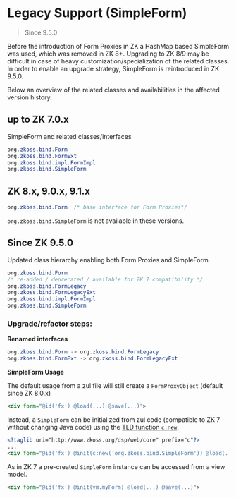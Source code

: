 # Legacy Support (SimpleForm)

> Since 9.5.0

Before the introduction of Form Proxies in ZK a HashMap based SimpleForm was used, 
which was removed in ZK 8+. Upgrading to ZK 8/9 may be difficult in case of heavy 
customization/specialization of the related classes. In order to enable an upgrade
strategy, SimpleForm is reintroduced in ZK 9.5.0.

Below an overview of the related classes and availabilities in the affected version 
history.

## up to ZK 7.0.x

SimpleForm and related classes/interfaces

```java
org.zkoss.bind.Form
org.zkoss.bind.FormExt
org.zkoss.bind.impl.FormImpl
org.zkoss.bind.SimpleForm
```
## ZK 8.x, 9.0.x, 9.1.x

```java
org.zkoss.bind.Form  /* base interface for Form Proxies*/
```

`org.zkoss.bind.SimpleForm` is not available in these versions.

## Since ZK 9.5.0

Updated class hierarchy enabling both Form Proxies and SimpleForm.

```java
org.zkoss.bind.Form
/* re-added / deprecated / available for ZK 7 compatibility */
org.zkoss.bind.FormLegacy
org.zkoss.bind.FormLegacyExt
org.zkoss.bind.impl.FormImpl
org.zkoss.bind.SimpleForm
```

### Upgrade/refactor steps:

**Renamed interfaces**

```java
org.zkoss.bind.Form -> org.zkoss.bind.FormLegacy
org.zkoss.bind.FormExt -> org.zkoss.bind.FormLegacyExt
```

**SimpleForm Usage**

The default usage from a zul file will still create a `FormProxyObject` (default since ZK 8.0.x)

```xml
<div form="@id('fx') @load(...) @save(...)">
```

Instead, a `SimpleForm` can be initialized from zul code (compatible to ZK 7 - without changing Java code) using the 
[TLD function `c:new`](zuml_ref/new).

```xml
<?taglib uri="http://www.zkoss.org/dsp/web/core" prefix="c"?>
...
<div form="@id('fx') @init(c:new('org.zkoss.bind.SimpleForm')) @load(...) @save(...)">
```

As in ZK 7 a pre-created `SimpleForm` instance can be accessed from a view model.

```xml
<div form="@id('fx') @init(vm.myForm) @load(...) @save(...)">
```
